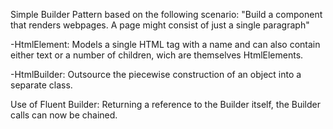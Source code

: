 Simple Builder Pattern based on the following scenario:
"Build a component that renders webpages. A page might consist of just a single paragraph"

-HtmlElement: Models a single HTML tag with a name and can also contain either text or a number of children, wich are themselves HtmlElements.

-HtmlBuilder: Outsource the piecewise construction of an object into a separate class.

Use of Fluent Builder: Returning a reference to the Builder itself, the Builder calls can now be chained.
